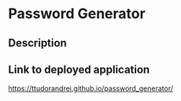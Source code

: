 # Password Generator

## Description

## Link to deployed application

https://ttudorandrei.github.io/password_generator/
